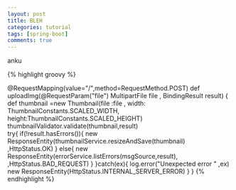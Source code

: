 ```yaml
---
layout: post
title: BLEH
categories: tutorial
tags: [spring-boot]
comments: true
--- 
```


anku


{% highlight groovy %}

@RequestMapping(value="/",method=RequestMethod.POST)
def uploadImg(@RequestParam("file") MultipartFile file , BindingResult result)
{
	def thumbnail =new Thumbnail(file :file ,
				     width: ThumbnailConstants.SCALED_WIDTH,
				     height:ThumbnailConstants.SCALED_HEIGHT)
	thumbnailValidator.validate(thumbnail,result)	
	try{
		if(!result.hasErrors()){
			  new ResponseEntity(thumbnailService.resizeAndSave(thumbnail)
				  	     ,HttpStatus.OK)
		}
		else{
			 new ResponseEntity(errorService.listErrors(msgSource,result),
				            ,HttpStatus.BAD_REQUEST)
		}
	}catch(ex){
		log.error("Unexpected error " ,ex)
		new ResponseEntity(HttpStatus.INTERNAL_SERVER_ERROR)
	}
}
{% endhighlight %}
